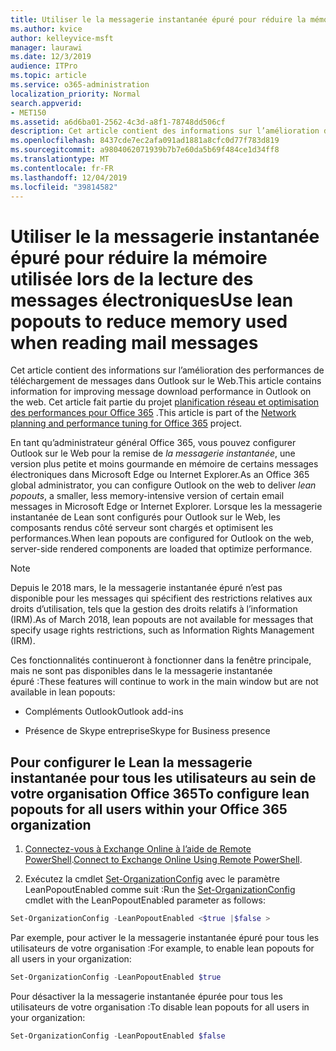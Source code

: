 ```yaml
---
title: Utiliser le la messagerie instantanée épuré pour réduire la mémoire utilisée lors de la lecture des messages électroniques
ms.author: kvice
author: kelleyvice-msft
manager: laurawi
ms.date: 12/3/2019
audience: ITPro
ms.topic: article
ms.service: o365-administration
localization_priority: Normal
search.appverid:
- MET150
ms.assetid: a6d6ba01-2562-4c3d-a8f1-78748dd506cf
description: Cet article contient des informations sur l’amélioration des performances de téléchargement de messages dans Outlook sur le Web.
ms.openlocfilehash: 8437cde7ec2afa091ad1881a8cfc0d77f783d819
ms.sourcegitcommit: a9804062071939b7b7e60da5b69f484ce1d34ff8
ms.translationtype: MT
ms.contentlocale: fr-FR
ms.lasthandoff: 12/04/2019
ms.locfileid: "39814582"
---
```

# <a name="use-lean-popouts-to-reduce-memory-used-when-reading-mail-messages"></a><span data-ttu-id="548c1-103">Utiliser le la messagerie instantanée épuré pour réduire la mémoire utilisée lors de la lecture des messages électroniques</span><span class="sxs-lookup"><span data-stu-id="548c1-103">Use lean popouts to reduce memory used when reading mail messages</span></span>

<span data-ttu-id="548c1-104">Cet article contient des informations sur l’amélioration des performances de téléchargement de messages dans Outlook sur le Web.</span><span class="sxs-lookup"><span data-stu-id="548c1-104">This article contains information for improving message download performance in Outlook on the web.</span></span> <span data-ttu-id="548c1-105">Cet article fait partie du projet [planification réseau et optimisation des performances pour Office 365](https://aka.ms/tune) .</span><span class="sxs-lookup"><span data-stu-id="548c1-105">This article is part of the [Network planning and performance tuning for Office 365](https://aka.ms/tune) project.</span></span>
  
<span data-ttu-id="548c1-106">En tant qu’administrateur général Office 365, vous pouvez configurer Outlook sur le Web pour la remise de _la messagerie instantanée_, une version plus petite et moins gourmande en mémoire de certains messages électroniques dans Microsoft Edge ou Internet Explorer.</span><span class="sxs-lookup"><span data-stu-id="548c1-106">As an Office 365 global administrator, you can configure Outlook on the web to deliver _lean popouts_, a smaller, less memory-intensive version of certain email messages in Microsoft Edge or Internet Explorer.</span></span> <span data-ttu-id="548c1-107">Lorsque les la messagerie instantanée de Lean sont configurés pour Outlook sur le Web, les composants rendus côté serveur sont chargés et optimisent les performances.</span><span class="sxs-lookup"><span data-stu-id="548c1-107">When lean popouts are configured for Outlook on the web, server-side rendered components are loaded that optimize performance.</span></span>
  
> [!NOTE]
> <span data-ttu-id="548c1-108">Depuis le 2018 mars, le la messagerie instantanée épuré n’est pas disponible pour les messages qui spécifient des restrictions relatives aux droits d’utilisation, tels que la gestion des droits relatifs à l’information (IRM).</span><span class="sxs-lookup"><span data-stu-id="548c1-108">As of March 2018, lean popouts are not available for messages that specify usage rights restrictions, such as Information Rights Management (IRM).</span></span>
  
<span data-ttu-id="548c1-109">Ces fonctionnalités continueront à fonctionner dans la fenêtre principale, mais ne sont pas disponibles dans le la messagerie instantanée épuré :</span><span class="sxs-lookup"><span data-stu-id="548c1-109">These features will continue to work in the main window but are not available in lean popouts:</span></span>
  
- <span data-ttu-id="548c1-110">Compléments Outlook</span><span class="sxs-lookup"><span data-stu-id="548c1-110">Outlook add-ins</span></span>
  
- <span data-ttu-id="548c1-111">Présence de Skype entreprise</span><span class="sxs-lookup"><span data-stu-id="548c1-111">Skype for Business presence</span></span>
  
## <a name="to-configure-lean-popouts-for-all-users-within-your-office-365-organization"></a><span data-ttu-id="548c1-112">Pour configurer le Lean la messagerie instantanée pour tous les utilisateurs au sein de votre organisation Office 365</span><span class="sxs-lookup"><span data-stu-id="548c1-112">To configure lean popouts for all users within your Office 365 organization</span></span>
  
1. <span data-ttu-id="548c1-113">[Connectez-vous à Exchange Online à l’aide de Remote PowerShell](https://technet.microsoft.com/library/jj984289%28v=exchg.150%29.aspx ).</span><span class="sxs-lookup"><span data-stu-id="548c1-113">[Connect to Exchange Online Using Remote PowerShell](https://technet.microsoft.com/library/jj984289%28v=exchg.150%29.aspx ).</span></span>
  
2. <span data-ttu-id="548c1-114">Exécutez la cmdlet [Set-OrganizationConfig](https://technet.microsoft.com/library/aa997443%28v=exchg.160%29.aspx) avec le paramètre LeanPopoutEnabled comme suit :</span><span class="sxs-lookup"><span data-stu-id="548c1-114">Run the [Set-OrganizationConfig](https://technet.microsoft.com/library/aa997443%28v=exchg.160%29.aspx) cmdlet with the LeanPopoutEnabled parameter as follows:</span></span>

  ```powershell
  Set-OrganizationConfig -LeanPopoutEnabled <$true |$false >
  ```

  <span data-ttu-id="548c1-115">Par exemple, pour activer le la messagerie instantanée épuré pour tous les utilisateurs de votre organisation :</span><span class="sxs-lookup"><span data-stu-id="548c1-115">For example, to enable lean popouts for all users in your organization:</span></span>
  
  ```powershell
  Set-OrganizationConfig -LeanPopoutEnabled $true
  ```

  <span data-ttu-id="548c1-116">Pour désactiver la la messagerie instantanée épurée pour tous les utilisateurs de votre organisation :</span><span class="sxs-lookup"><span data-stu-id="548c1-116">To disable lean popouts for all users in your organization:</span></span>

  ```powershell
  Set-OrganizationConfig -LeanPopoutEnabled $false
  ```
